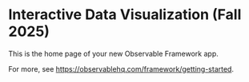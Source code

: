 # Interactive Data Visualization (Fall 2025)

This is the home page of your new Observable Framework app.

For more, see <https://observablehq.com/framework/getting-started>.

